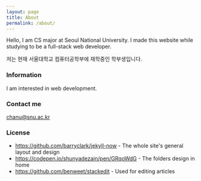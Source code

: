 ```yaml
---
layout: page
title: About
permalink: /about/
---
```


Hello, I am CS major at Seoul National University. I made this website while studying to be a full-stack web developer.

저는 현재 서울대학교 컴퓨터공학부에 재학중인 학부생입니다.

### Information

I am interested in web development.

### Contact me

[chanu@snu.ac.kr](mailto:chanu@snu.ac.kr)

### License
* https://github.com/barryclark/jekyll-now - The whole site's general layout and design
* https://codepen.io/shunyadezain/pen/GRqoWdG - The folders design in home
* https://github.com/benweet/stackedit - Used for editing articles
<!--stackedit_data:
eyJoaXN0b3J5IjpbMTUwNjY0NzMzMl19
-->